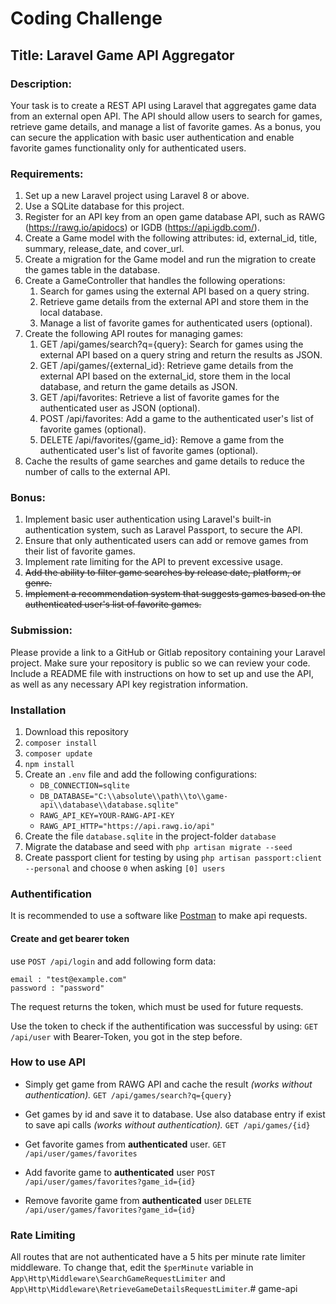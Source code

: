 

# Coding Challenge

## Title: Laravel Game API Aggregator

### Description:

Your task is to create a REST API using Laravel that aggregates game data from an external open API. The API should allow users to search for games, retrieve game details, and manage a list of favorite games. As a bonus, you can secure the application with basic user authentication and enable favorite games functionality only for authenticated users.

### Requirements:

1. Set up a new Laravel project using Laravel 8 or above.
2. Use a SQLite database for this project.
3. Register for an API key from an open game database API, such as RAWG (https://rawg.io/apidocs) or IGDB (https://api.igdb.com/).
4. Create a Game model with the following attributes: id, external_id, title, summary, release_date, and cover_url.
5. Create a migration for the Game model and run the migration to create the games table in the database.
6. Create a GameController that handles the following operations:
    1. Search for games using the external API based on a query string.
    2. Retrieve game details from the external API and store them in the local database.
    3. Manage a list of favorite games for authenticated users (optional).
7. Create the following API routes for managing games:
    1. GET /api/games/search?q={query}: Search for games using the external API based on a query string and return the results as JSON.
    2. GET /api/games/{external_id}: Retrieve game details from the external API based on the external_id, store them in the local database, and return the game details as JSON.
    3. GET /api/favorites: Retrieve a list of favorite games for the authenticated user as JSON (optional).
    4. POST /api/favorites: Add a game to the authenticated user's list of favorite games (optional).
    5. DELETE /api/favorites/{game_id}: Remove a game from the authenticated user's list of favorite games (optional).
8. Cache the results of game searches and game details to reduce the number of calls to the external API.

### Bonus:

1. Implement basic user authentication using Laravel's built-in authentication system, such as Laravel Passport, to secure the API.
2. Ensure that only authenticated users can add or remove games from their list of favorite games.
3. Implement rate limiting for the API to prevent excessive usage.
4. ~~Add the ability to filter game searches by release date, platform, or genre.~~
5. ~~Implement a recommendation system that suggests games based on the authenticated user's list of favorite games.~~

### Submission:

Please provide a link to a GitHub or Gitlab repository containing your Laravel project. Make sure your repository is public so we can review your code. Include a README file with instructions on how to set up and use the API, as well as any necessary API key registration information.

### Installation

1. Download this repository
2. `composer install`
3. `composer update`
4. `npm install`
5. Create an `.env` file and add the following configurations:
	- `DB_CONNECTION=sqlite`
	- `DB_DATABASE="C:\\absolute\\path\\to\\game-api\\database\\database.sqlite"`
	- `RAWG_API_KEY=YOUR-RAWG-API-KEY`
	- `RAWG_API_HTTP="https://api.rawg.io/api"`
6. Create the file `database.sqlite` in the project-folder `database`
7. Migrate the database and seed with `php artisan migrate --seed` 
8. Create passport client for testing by using `php artisan passport:client --personal` and choose `0` when asking `[0] users`

### Authentification
It is recommended to use a software like [Postman](https://www.postman.com/) to make api requests.

####  Create and get bearer token
use `POST /api/login` and add following form data:
```
email : "test@example.com"
password : "password"
```
The request returns the token, which must be used for future requests.

Use the token to check if the authentification was successful by using:
`GET /api/user` with Bearer-Token, you got in the step before.

### How to use API

- Simply get game from RAWG API and cache the result *(works without authentication).* 
`GET /api/games/search?q={query}`

- Get games by id and save it to database. Use also database entry if exist to save api calls *(works without authentication).*
`GET /api/games/{id}`

- Get favorite games from **authenticated** user.
`GET /api/user/games/favorites`

- Add favorite game to **authenticated** user
`POST /api/user/games/favorites?game_id={id}`

- Remove favorite game from **authenticated** user
`DELETE /api/user/games/favorites?game_id={id}`

### Rate Limiting
All routes that are not authenticated have a 5 hits per minute rate limiter middleware. To change that, edit the `$perMinute` variable in `App\Http\Middleware\SearchGameRequestLimiter` and `App\Http\Middleware\RetrieveGameDetailsRequestLimiter`.#   g a m e - a p i  
 